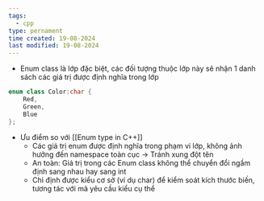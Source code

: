 ```yaml
---
tags:
  - cpp
type: pernament
time created: 19-08-2024
last modified: 19-08-2024
---
```

- Enum class là lớp đặc biệt, các đối tượng thuộc lớp này sẽ nhận 1 danh sách các giá trị được định nghĩa trong lớp
```cpp
enum class Color:char { 
	Red, 
	Green, 
	Blue 
};
```
- Ưu điểm so với [[Enum type in C++]]
	- Các giá trị enum được định nghĩa trong phạm vi lớp, không ảnh hưởng đến namespace toàn cục -> Tránh xung đột tên
	- An toàn: Giá trị trong các Enum class không thể chuyển đổi ngầm định sang nhau hay sang int
	- Chỉ định được kiểu cơ sở (ví dụ char) để kiểm soát kích thước biến, tương tác với mã yêu cầu kiểu cụ thể

